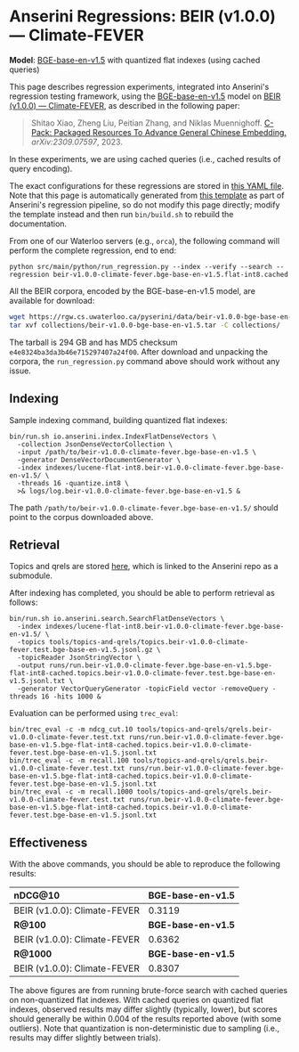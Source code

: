 # Anserini Regressions: BEIR (v1.0.0) &mdash; Climate-FEVER

**Model**: [BGE-base-en-v1.5](https://huggingface.co/BAAI/bge-base-en-v1.5) with quantized flat indexes (using cached queries)

This page describes regression experiments, integrated into Anserini's regression testing framework, using the [BGE-base-en-v1.5](https://huggingface.co/BAAI/bge-base-en-v1.5) model on [BEIR (v1.0.0) &mdash; Climate-FEVER](http://beir.ai/), as described in the following paper:

> Shitao Xiao, Zheng Liu, Peitian Zhang, and Niklas Muennighoff. [C-Pack: Packaged Resources To Advance General Chinese Embedding.](https://arxiv.org/abs/2309.07597) _arXiv:2309.07597_, 2023.

In these experiments, we are using cached queries (i.e., cached results of query encoding).

The exact configurations for these regressions are stored in [this YAML file](../../src/main/resources/regression/beir-v1.0.0-climate-fever.bge-base-en-v1.5.flat-int8.cached.yaml).
Note that this page is automatically generated from [this template](../../src/main/resources/docgen/templates/beir-v1.0.0-climate-fever.bge-base-en-v1.5.flat-int8.cached.template) as part of Anserini's regression pipeline, so do not modify this page directly; modify the template instead and then run `bin/build.sh` to rebuild the documentation.

From one of our Waterloo servers (e.g., `orca`), the following command will perform the complete regression, end to end:

```
python src/main/python/run_regression.py --index --verify --search --regression beir-v1.0.0-climate-fever.bge-base-en-v1.5.flat-int8.cached
```

All the BEIR corpora, encoded by the BGE-base-en-v1.5 model, are available for download:

```bash
wget https://rgw.cs.uwaterloo.ca/pyserini/data/beir-v1.0.0-bge-base-en-v1.5.tar -P collections/
tar xvf collections/beir-v1.0.0-bge-base-en-v1.5.tar -C collections/
```

The tarball is 294 GB and has MD5 checksum `e4e8324ba3da3b46e715297407a24f00`.
After download and unpacking the corpora, the `run_regression.py` command above should work without any issue.

## Indexing

Sample indexing command, building quantized flat indexes:

```
bin/run.sh io.anserini.index.IndexFlatDenseVectors \
  -collection JsonDenseVectorCollection \
  -input /path/to/beir-v1.0.0-climate-fever.bge-base-en-v1.5 \
  -generator DenseVectorDocumentGenerator \
  -index indexes/lucene-flat-int8.beir-v1.0.0-climate-fever.bge-base-en-v1.5/ \
  -threads 16 -quantize.int8 \
  >& logs/log.beir-v1.0.0-climate-fever.bge-base-en-v1.5 &
```

The path `/path/to/beir-v1.0.0-climate-fever.bge-base-en-v1.5/` should point to the corpus downloaded above.

## Retrieval

Topics and qrels are stored [here](https://github.com/castorini/anserini-tools/tree/master/topics-and-qrels), which is linked to the Anserini repo as a submodule.

After indexing has completed, you should be able to perform retrieval as follows:

```
bin/run.sh io.anserini.search.SearchFlatDenseVectors \
  -index indexes/lucene-flat-int8.beir-v1.0.0-climate-fever.bge-base-en-v1.5/ \
  -topics tools/topics-and-qrels/topics.beir-v1.0.0-climate-fever.test.bge-base-en-v1.5.jsonl.gz \
  -topicReader JsonStringVector \
  -output runs/run.beir-v1.0.0-climate-fever.bge-base-en-v1.5.bge-flat-int8-cached.topics.beir-v1.0.0-climate-fever.test.bge-base-en-v1.5.jsonl.txt \
  -generator VectorQueryGenerator -topicField vector -removeQuery -threads 16 -hits 1000 &
```

Evaluation can be performed using `trec_eval`:

```
bin/trec_eval -c -m ndcg_cut.10 tools/topics-and-qrels/qrels.beir-v1.0.0-climate-fever.test.txt runs/run.beir-v1.0.0-climate-fever.bge-base-en-v1.5.bge-flat-int8-cached.topics.beir-v1.0.0-climate-fever.test.bge-base-en-v1.5.jsonl.txt
bin/trec_eval -c -m recall.100 tools/topics-and-qrels/qrels.beir-v1.0.0-climate-fever.test.txt runs/run.beir-v1.0.0-climate-fever.bge-base-en-v1.5.bge-flat-int8-cached.topics.beir-v1.0.0-climate-fever.test.bge-base-en-v1.5.jsonl.txt
bin/trec_eval -c -m recall.1000 tools/topics-and-qrels/qrels.beir-v1.0.0-climate-fever.test.txt runs/run.beir-v1.0.0-climate-fever.bge-base-en-v1.5.bge-flat-int8-cached.topics.beir-v1.0.0-climate-fever.test.bge-base-en-v1.5.jsonl.txt
```

## Effectiveness

With the above commands, you should be able to reproduce the following results:

| **nDCG@10**                                                                                                  | **BGE-base-en-v1.5**|
|:-------------------------------------------------------------------------------------------------------------|-----------|
| BEIR (v1.0.0): Climate-FEVER                                                                                 | 0.3119    |
| **R@100**                                                                                                    | **BGE-base-en-v1.5**|
| BEIR (v1.0.0): Climate-FEVER                                                                                 | 0.6362    |
| **R@1000**                                                                                                   | **BGE-base-en-v1.5**|
| BEIR (v1.0.0): Climate-FEVER                                                                                 | 0.8307    |

The above figures are from running brute-force search with cached queries on non-quantized flat indexes.
With cached queries on quantized flat indexes, observed results may differ slightly (typically, lower), but scores should generally be within 0.004 of the results reported above (with some outliers).
Note that quantization is non-deterministic due to sampling (i.e., results may differ slightly between trials).
